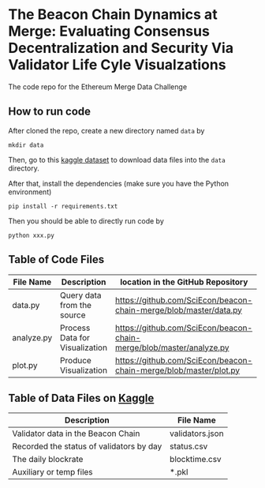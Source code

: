 # The Beacon Chain Dynamics at Merge: Evaluating Consensus Decentralization and Security Via Validator Life Cyle Visualzations

The code repo for the Ethereum Merge Data Challenge

## How to run code

After cloned the repo, create a new directory named `data` by

```shell
mkdir data
```

Then, go to this [kaggle dataset](https://www.kaggle.com/johnathanzhuang/the-beacon-chain-dynamics-at-merge-data) to download data files into the `data` directory.

After that, install the dependencies (make sure you have the Python environment)

```shell
pip install -r requirements.txt
```

Then you should be able to directly run code by

```shell
python xxx.py
```

## Table of Code Files 

| File Name     | Description                   |location in the GitHub Repository                                 |
|---------------|-------------------------------|------------------------------------------------------------------|
| data.py       | Query data from the source    | https://github.com/SciEcon/beacon-chain-merge/blob/master/data.py|
| analyze.py    |Process Data for Visualization | https://github.com/SciEcon/beacon-chain-merge/blob/master/analyze.py|
| plot.py       | Produce Visualization         | https://github.com/SciEcon/beacon-chain-merge/blob/master/plot.py|


## Table of Data Files on [Kaggle](https://www.kaggle.com/datasets/johnathanzhuang/the-beacon-chain-dynamics-at-merge-data) 

| Description                              | File Name       | 
|------------------------------------------|-----------------|
| Validator data in the Beacon Chain       | validators.json |
| Recorded the status of validators by day | status.csv      |
| The daily blockrate                      | blocktime.csv   |
| Auxiliary or temp files                  | *.pkl           |

